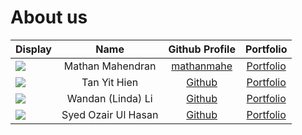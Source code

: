 # About us

Display | Name | Github Profile | Portfolio 
--------|:----:|:--------------:|:---------:
![](https://via.placeholder.com/100.png?text=Photo) | Mathan Mahendran | [mathanmahe](https://github.com/mathanmahe) | [Portfolio](docs/team/johndoe.md)
![](https://via.placeholder.com/100.png?text=Photo) | Tan Yit Hien | [Github](https://github.com/YitHien) | [Portfolio](docs/team/johndoe.md)
![](https://via.placeholder.com/100.png?text=Photo) | Wandan (Linda) Li | [Github](https://github.com/wli-linda) | [Portfolio](docs/team/johndoe.md)
![](https://via.placeholder.com/100.png?text=Photo) | Syed Ozair Ul Hasan | [Github](https://github.com/) | [Portfolio](docs/team/johndoe.md)

